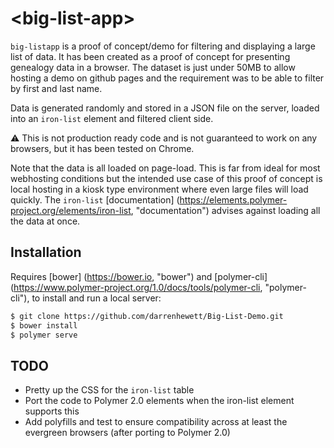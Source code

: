 # \<big-list-app\>

`big-listapp` is a proof of concept/demo for filtering and displaying a large 
list of data. It has been created as a proof of concept for presenting genealogy 
data in a browser. The dataset is just under 50MB to allow hosting a demo on
github pages and the requirement was to be able to filter by first and last 
name.

Data is generated randomly and stored in a JSON file on the server, loaded into 
an `iron-list` element and filtered client side.

:warning: This is not production ready code and is not guaranteed to work on 
any browsers, but it has been tested on Chrome. 

Note that the data is all loaded on page-load. This is far from ideal for most
webhosting conditions but the intended use case of this proof of concept is 
local hosting in a kiosk type environment where even large files will load
quickly. The `iron-list` [documentation] (https://elements.polymer-project.org/elements/iron-list, "documentation") 
advises against loading all the data at once.

## Installation

Requires [bower] (https://bower.io, "bower") and [polymer-cli] (https://www.polymer-project.org/1.0/docs/tools/polymer-cli, 
"polymer-cli"), to install and run a local server:
```bash
$ git clone https://github.com/darrenhewett/Big-List-Demo.git
$ bower install
$ polymer serve
```

## TODO

* Pretty up the CSS for the `iron-list` table
* Port the code to Polymer 2.0 elements when the iron-list element supports 
this
* Add polyfills and test to ensure compatibility across at least the evergreen 
browsers (after porting to Polymer 2.0)
